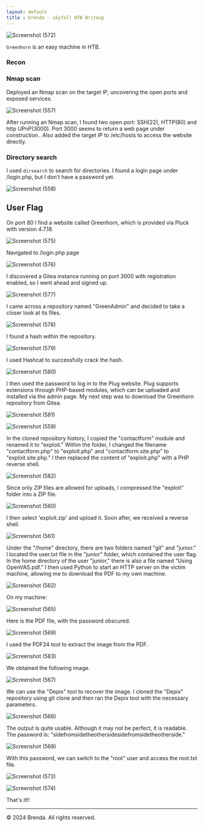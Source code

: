 ```yaml
---
layout: default
title : brenda - skyfall HTB Writeup
---
```


![Screenshot (572)](https://github.com/user-attachments/assets/e1933f88-858c-4bf9-adb5-a3c1def5b53a)

`Greenhorn` is an easy machine in HTB.

### Recon
### Nmap scan

Deployed an Nmap scan on the target IP, uncovering the open ports and exposed services. 

![Screenshot (557)](https://github.com/user-attachments/assets/f68acdce-e23d-4b71-ad0f-8dbd67146f23)

After running an Nmap scan, I found two open port: SSH(22), HTTP(80) and http UPnP(3000). Port 3000 seems to return a web page under construction..
Also added the target IP to /etc/hosts to access the website directly.

### Directory search

I used `dirsearch` to search for directories. I found a login page under /login.php, but I don’t have a password yet.

![Screenshot (558)](https://github.com/user-attachments/assets/b4e0e766-069b-4cb7-a6a2-1e0058f4918e)

## User Flag

On port 80 I find a website called Greenhorn, which is provided via Pluck with version 4.7.18.

![Screenshot (575)](https://github.com/user-attachments/assets/056acf4e-7ac0-448a-8977-8a5755ac3103)

Navigated to /login.php page 

![Screenshot (576)](https://github.com/user-attachments/assets/d4971cb3-0ca8-4fc0-b1a7-c8b5395c3c10)

I discovered a Gitea instance running on port 3000 with registration enabled, so I went ahead and signed up.

![Screenshot (577)](https://github.com/user-attachments/assets/c2c69ba2-a931-440c-b1ff-b7f0ade593fe)

I came across a repository named "GreenAdmin" and decided to take a closer look at its files.

![Screenshot (578)](https://github.com/user-attachments/assets/fcd726f9-695f-42ee-8f1e-77d8bc191d18)

I found a hash within the repository.

![Screenshot (579)](https://github.com/user-attachments/assets/da42227d-ef60-4502-93d7-4c3436745e0b)

I used Hashcat to successfully crack the hash.

![Screenshot (580)](https://github.com/user-attachments/assets/b5b72ae9-f05c-4508-8e30-55404a1f2c50)

I then used the password to log in to the Plug website. Plug supports extensions through PHP-based modules, which can be uploaded and installed via the admin page. My next step was to download the Greenhorn repository from Gitea.

![Screenshot (581)](https://github.com/user-attachments/assets/4729ac31-429c-45c2-aac2-93d37b68587c)

![Screenshot (559)](https://github.com/user-attachments/assets/5332d4ce-57c9-47eb-b5cc-3ba0abb1350a)

In the cloned repository history, I copied the "contactform" module and renamed it to "exploit." Within the folder, I changed the filename "contactform.php" to "exploit.php" and "contactform.site.php" to "exploit.site.php." I then replaced the content of "exploit.php" with a PHP reverse shell.

![Screenshot (582)](https://github.com/user-attachments/assets/2e0e80a6-209c-4595-97aa-7446f6c12ef4)

Since only ZIP files are allowed for uploads, I compressed the "exploit" folder into a ZIP file.

![Screenshot (560)](https://github.com/user-attachments/assets/ac3a7921-5b65-4dd4-80fe-b5d991ed330a)

I then select 'exploit.zip' and upload it.
Soon after, we received a reverse shell.

![Screenshot (561)](https://github.com/user-attachments/assets/d74a1437-2e08-475a-b3ed-53dd6e846d3d)

Under the "/home" directory, there are two folders named "git" and "junior." I located the user.txt file in the "junior" folder, which contained the user flag. In the home directory of the user "junior," there is also a file named “Using OpenVAS.pdf.” I then used Python to start an HTTP server on the victim machine, allowing me to download the PDF to my own machine.

![Screenshot (562)](https://github.com/user-attachments/assets/a08b9669-831d-4598-888d-3b0f571bc49b)

On my machine:

![Screenshot (565)](https://github.com/user-attachments/assets/54e7484e-bf38-4ff8-a7fa-a0d71a1fc267)

Here is the PDF file, with the password obscured.

![Screenshot (569)](https://github.com/user-attachments/assets/56b41295-820e-40c4-9442-d875f5b838d5)

I used the PDF24 tool to extract the image from the PDF.

![Screenshot (583)](https://github.com/user-attachments/assets/9b0c8759-bd72-43bd-a9cf-d135d41cc2bf)

We obtained the following image.

![Screenshot (567)](https://github.com/user-attachments/assets/37955d72-1d37-4e43-885d-1ebaef08b345)

We can use the "Depix" tool to recover the image. I cloned the "Depix" repository using git clone and then ran the Depix tool with the necessary parameters.

![Screenshot (566)](https://github.com/user-attachments/assets/e4e18b38-a26e-45a8-b991-aa432d7697ef)

The output is quite usable. Although it may not be perfect, it is readable. The password is: "sidefromsidetheothersidesidefromsidetheotherside."

![Screenshot (568)](https://github.com/user-attachments/assets/0163ba90-4402-4b9d-8136-4e0f57919b51)

With this password, we can switch to the "root" user and access the root.txt file.

![Screenshot (573)](https://github.com/user-attachments/assets/8a6e8f43-b089-49ca-97bd-b3318dd7bf1d)

![Screenshot (574)](https://github.com/user-attachments/assets/36793276-0564-4cb3-a8aa-1b4fa8260f0d)

That's it!!

* * *


<footer>
    <p>&copy; 2024 Brenda. All rights reserved.</p>
  </footer>
















































